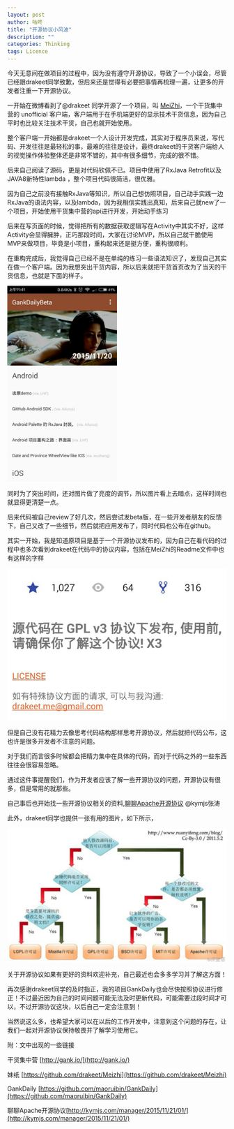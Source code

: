```yaml
---
layout: post
author: 咕咚
title: "开源协议小风波"
description: ""
categories: Thinking
tags: Licence
---
```



今天无意间在做项目的过程中，因为没有遵守开源协议，导致了一个小误会，尽管已经跟drakeet同学致歉，但后来还是觉得有必要把事情再梳理一遍，让更多的开发者注重一下开源协议。

一开始在微博看到了@drakeet 同学开源了一个项目，叫 [MeiZhi](https://github.com/drakeet/Meizhi)，一个干货集中营的 unofficial 客户端，客户端用于在手机端更好的显示技术干货信息，因为自己平时也比较关注技术干货，自己也就开始使用。

整个客户端一开始都是drakeet一个人设计开发完成，其实对于程序员来说，写代码、开发往往是最轻松的事，最难的往往是设计，最终drakeet的干货客户端给人的视觉操作体验整体还是非常不错的，其中有很多细节，完成的很不错。

后来自己阅读了源码，更是对代码钦佩不已。项目中使用了RxJava Retrofit以及JAVA8新特性lambda ，整个项目代码很简洁，很优雅。

因为自己之前没有接触RxJava等知识，所以自己想仿照项目，自己动手实践一边RxJava的语法内容，以及lambda，因为我相信实践出真知，后来自己就new了一个项目，开始使用干货集中营的api进行开发，开始动手练习

后来在写页面的时候，觉得把所有的数据获取逻辑写在Activity中其实不好，这样Activity会显得臃肿，正巧那段时间，大家在讨论MVP，所以自己就干脆使用MVP来做项目，毕竟是小项目，重构起来还是挺方便，重构很顺利。

在重构完成后，我觉得自己已经不是在单纯的练习一些语法知识了，发现自己其实在做一个客户端。因为我想突出干货内容，所以后来就把干货首页改为了当天的干货信息，也就是下面的样子。

<img src="/assets/licence_1.jpeg" style="width: 50%;margin: auto;">

同时为了突出时间，还对图片做了亮度的调节，所以图片看上去暗点，这样时间也就显得更清楚一点。

后来代码被自己review了好几次，然后尝试发beta版，在一些开发者朋友的反馈下，自己又改了一些细节，然后就把应用发布了，同时代码也公布在github。

其实一开始，我是知道原项目是基于一个开源协议发布的，因为自己在看代码的过程中也多次看到drakeet在代码中的协议内容，包括在MeiZhi的Readme文件中也有这样的字样

![license](/assets/licence_2.jpeg)

但是自己没有花精力去像思考代码结构那样思考开源协议，然后就把代码公布，这也许是很多开发者不注意的问题。

对于我们而言很多时候都会把精力集中在具体的代码，而对于代码之外的一些东西往往会很容易忽略。

通过这件事提醒我们，作为开发者应该了解一些开源协议的问题，开源协议有很多，但是常用的就那些。

自己事后也开始找一些开源协议相关的资料,[聊聊Apache开源协议](http://kymjs.com/manager/2015/11/21/01/) @kymjs张涛

此外，drakeet同学也提供一张有用的图片，如下所示，

![license](/assets/licence_3.jpeg)

关于开源协议如果有更好的资料欢迎补充，自己最近也会多多学习并了解这方面！

再次感谢drakeet同学的及时指正，我的项目GankDaily也会尽快按照协议进行修正！不过最近因为自己的时间问题可能无法及时更新代码，可能需要过段时间才可以，不过开源协议这块，以后自己一定会注意到！

当然说这么多，也希望大家可以在以后的工作开发中，注意到这个问题的存在，让我们一起对开源协议保持敬畏并了解学习使用它。

附：文中出现的一些链接

干货集中营 [http://gank.io/](http://gank.io/)

妹纸 [https://github.com/drakeet/Meizhi](https://github.com/drakeet/Meizhi)

GankDaily [https://github.com/maoruibin/GankDaily](https://github.com/maoruibin/GankDaily)

聊聊Apache开源协议[http://kymjs.com/manager/2015/11/21/01/](http://kymjs.com/manager/2015/11/21/01/)

